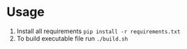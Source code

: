 # Usage

1. Install all requirements `pip install -r requirements.txt`
2. To build executable file run `./build.sh`